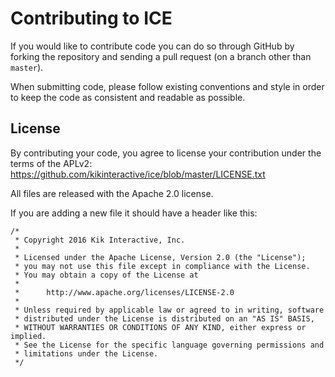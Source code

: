 # Contributing to ICE

If you would like to contribute code you can do so through GitHub by forking the
repository and sending a pull request (on a branch other than `master`).

When submitting code, please follow existing conventions and style in order to keep the code as consistent and readable as possible.

## License

By contributing your code, you agree to license your contribution under the terms of the APLv2: https://github.com/kikinteractive/ice/blob/master/LICENSE.txt

All files are released with the Apache 2.0 license.

If you are adding a new file it should have a header like this:

```
/*
 * Copyright 2016 Kik Interactive, Inc.
 *
 * Licensed under the Apache License, Version 2.0 (the "License");
 * you may not use this file except in compliance with the License.
 * You may obtain a copy of the License at
 *
 *      http://www.apache.org/licenses/LICENSE-2.0
 *
 * Unless required by applicable law or agreed to in writing, software
 * distributed under the License is distributed on an "AS IS" BASIS,
 * WITHOUT WARRANTIES OR CONDITIONS OF ANY KIND, either express or implied.
 * See the License for the specific language governing permissions and
 * limitations under the License.
 */
 ```
